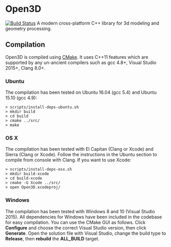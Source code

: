 # Open3D
[![Build Status](https://travis-ci.com/IntelVCL/Open3D.svg?token=J6RafDafqG2bAk9tQXMU&branch=master)](https://travis-ci.com/IntelVCL/Open3D)
A modern cross-platform C++ library for 3d modeling and geometry processing.

## Compilation

Open3D is compiled using [CMake](https://cmake.org/). It uses C++11 features which are supported by any un-ancient compilers such as gcc 4.8+, Visual Studio 2015+, Clang 8.0+.

### Ubuntu

The compilation has been tested on Ubuntu 16.04 (gcc 5.4) and Ubuntu 15.10 (gcc 4.9):

```
> scripts/install-deps-ubuntu.sh
> mkdir build
> cd build
> cmake ../src/
> make
```

### OS X

The compilation has been tested with El Capitan (Clang or Xcode) and Sierra (Clang or Xcode). Follow the instructions in the Ubuntu section to compile from console with Clang. If you want to use Xcode:
```
> scripts/install-deps-osx.sh
> mkdir build-xcode
> cd build-xcode
> cmake -G Xcode ../src/
> open Open3D.xcodeproj/
```

### Windows

The compilation has been tested with Windows 8 and 10 (Visual Studio 2015). All dependencies for Windows have been included in the codebase for easy compilation. You can use the CMake GUI as follows. Click **Configure** and choose the correct Visual Studio version, then click **Generate**. Open the solution file with Visual Studio, change the build type to **Release**, then **rebuild** the **ALL_BUILD** target.
